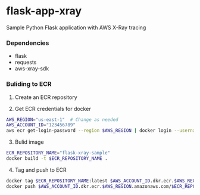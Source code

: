 # flask-app-xray
Sample Python Flask application with AWS X-Ray tracing

### Dependencies
- flask
- requests
- aws-xray-sdk

### Buliding to ECR
1. Create an ECR repository

2. Get ECR credentials for docker
```sh
AWS_REGION="us-east-1"  # Change as needed
AWS_ACCOUNT_ID="123456789"
aws ecr get-login-password --region $AWS_REGION | docker login --username AWS --password-stdin $AWS_ACCOUNT_ID.dkr.ecr.$AWS_REGION.amazonaws.com
```

3. Bulid image
```sh
ECR_REPOSITORY_NAME="flask-xray-sample"
docker build -t $ECR_REPOSITORY_NAME .
```

4. Tag and push to ECR
```sh
docker tag $ECR_REPOSITORY_NAME:latest $AWS_ACCOUNT_ID.dkr.ecr.$AWS_REGION.amazonaws.com/$ECR_REPOSITORY_NAME:latest
docker push $AWS_ACCOUNT_ID.dkr.ecr.$AWS_REGION.amazonaws.com/$ECR_REPOSITORY_NAME:latest
```
